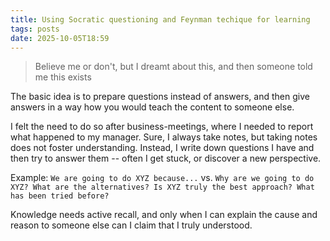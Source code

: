 ```yaml
---
title: Using Socratic questioning and Feynman techique for learning
tags: posts
date: 2025-10-05T18:59
---
```


> Believe me or don't, but I dreamt about this, and then someone told me this exists

The basic idea is to prepare questions instead of answers, and then give answers in a way how you would teach the content to someone else.

I felt the need to do so after business-meetings, where I needed to report what happened to my manager. Sure, I always take notes, but taking notes does not foster understanding. Instead, I write down questions I have and then try to answer them -- often I get stuck, or discover a new perspective.

Example: `We are going to do XYZ because...` vs. `Why are we going to do XYZ? What are the alternatives? Is XYZ truly the best approach? What has been tried before?`

Knowledge needs active recall, and only when I can explain the cause and reason to someone else can I claim that I truly understood.
